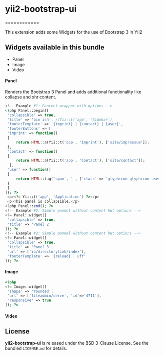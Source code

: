 # yii2-bootstrap-ui
============

This extension adds some Widgets for the use of Bootstrap 3 in YII2

## Widgets available in this bundle

- Panel
- Image
- Video

#### Panel

Renders the Bootstrap 3 Panel and adds additional functionality like collapse and xhr content.

```php
<!-- Example #1: Content wrapper with options -->
<?php Panel::begin([
 'collapsible' => true,
 'title' => 'bin ich', //Yii::t('app', 'Sidebar'),
 'footerTemplate' => '{imprint} | {contact} | {user}',
 'footerButtons' => [
 'imprint' => function()
 {
     return HTML::a(Yii::t('app', 'Imprint'), ['site/impressum']);
 },
 'contact' => function()
 {
     return HTML::a(Yii::t('app', 'Contact'), ['site/contact']);
  },
 'user' => function()
 {
     return HTML::tag('span', '', ['class' => 'glyphicon glyphicon-user']);
 }
 ]
]); ?>
 <p><?= Yii::t('app', 'Application') ?></p>
 <p>This panel is collapsible.</p>
<?php Panel::end(); ?>
<!-- Example #2: Simple pannel without content but options -->
<?= Panel::widget([
 'collapsible' => true,
 'title' => 'Panel 2'
]); ?>
<!-- Example #2: Simple pannel without content but options -->
<?= Panel::widget([
 'collapsible' => true,
 'title' => 'Panel 3',
 'url' => ['io/directorylink/index'],
 'footerTemplate' => '{reload} | uff'
]); ?>
```

#### Image
```php
<?php 
<?= Image::widget([
 'shape' => 'rounded',
 'url' => ['fileadmin/serve', 'id'=>'4711'],
 'responsive' => true
]); ?>
```

#### Video

## License

**yii2-bootstrap-ui** is released under the BSD 3-Clause License. See the bundled `LICENSE.md` for details.
